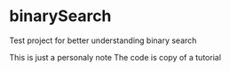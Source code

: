 # binarySearch

Test project for better understanding binary search

This is just a personaly note
The code is copy of a tutorial

